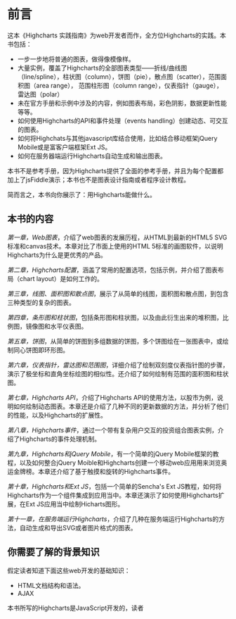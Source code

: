 # 前言
这本《Highcharts 实践指南》为web开发者而作，全方位Highcharts的实践。本书包括：

*  一步一步地将普通的图表，做得像模像样。
*  大量实例，覆盖了Highcharts的全部图表类型——折线/曲线图（line/spline），柱状图（column），饼图（pie），散点图（scatter），范围面积图（area range）， 范围柱形图（column range），仪表指针（gauge），雷达图（polar）
*  未在官方手册和示例中涉及的内容，例如图表布局，彩色阴影，数据更新性能等等。
*  如何使用Highcharts的API和事件处理（events handling）创建动态、可交互的图表。
*  如何将Highchats与其他javascript库结合使用，比如结合移动框架jQuery Mobile或是富客户端框架Ext JS。
*  如何在服务器端运行Highcharts自动生成和输出图表。

本书不是参考手册，因为Highcharts提供了全面的参考手册，并且为每个配置都加上了jsFiddle演示；本书也不是图表设计指南或者程序设计教程。

简而言之，本书向你展示了：用Highcharts能做什么。

## 本书的内容
_第一章，Web图表_，介绍了web图表的发展历程，从HTML到最新的HTML5 SVG标准和canvas技术。本章对比了市面上使用的HTML 5标准的画图软件，以说明Highcharts为什么是更优秀的产品。

_第二章，Highcharts配置_，涵盖了常用的配置选项，包括示例，并介绍了图表布局（chart layout）是如何工作的。

_第三章，线图、面积图和散点图_，展示了从简单的线图，面积图和散点图，到包含三种类型的复杂的图表。

_第四章，条形图和柱状图_，包括条形图和柱状图，以及由此衍生出来的堆积图，比例图，镜像图和水平仪表图。

_第五章，饼图_，从简单的饼图到多组数据的饼图，多个饼图绘在一张图表中，或绘制同心饼图即环形图。

_第六章，仪表指针，雷达图和范围图_，详细介绍了绘制双刻度仪表指针图的步骤，演示了极坐标和直角坐标绘图的相似性。还介绍了如何绘制有范围的面积图和柱状图。

_第七章，Highcharts API_，介绍了Highcharts API的使用方法，以股市为例，说明如何绘制动态图表。本章还是介绍了几种不同的更新数据的方法，并分析了他们的性能，以及Highcharts的扩展性。

_第八章，Highcharts事件_，通过一个带有复杂用户交互的投资组合图表实例，介绍了Highcharts的事件处理机制。

_第九章，Highcharts和jQuery Mobile_，有一个简单的jQuery Mobile框架的教程，以及如何整合jQuery Moible和Highcharts创建一个移动web应用用来浏览奥运金牌榜。本章还介绍了基于触摸和旋转的Highcharts事件。

_第十章，Highcharts和Ext JS_，包括一个简单的Sencha's Ext JS教程，如何将Highcharts作为一个组件集成到应用当中。本章还演示了如何使用Highcharts扩展，在Ext JS应用当中绘制Hicharts图形。

_第十一章，在服务端运行Highcharts_，介绍了几种在服务端运行Highcharts的方法，自动生成和导出SVG或者图片格式的图表。

## 你需要了解的背景知识
假定读者知道下面这些web开发的基础知识：

+  HTML文档结构和语法。
+  AJAX

本书所写的Highcharts是JavaScript开发的，读者